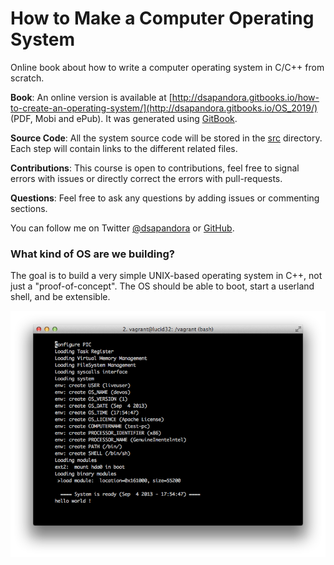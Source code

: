 How to Make a Computer Operating System
=======================================

Online book about how to write a computer operating system in C/C++ from scratch.


**Book**: An online version is available at [http://dsapandora.gitbooks.io/how-to-create-an-operating-system/](http://dsapandora.gitbooks.io/OS_2019/) (PDF, Mobi and ePub). It was generated using [GitBook](https://www.gitbook.com/).

**Source Code**: All the system source code will be stored in the [src](https://github.com/dsapandora/OS_2019/tree/master/src) directory. Each step will contain links to the different related files.

**Contributions**: This course is open to contributions, feel free to signal errors with issues or directly correct the errors with pull-requests.

**Questions**: Feel free to ask any questions by adding issues or commenting sections.

You can follow me on Twitter [@dsapandora](https://twitter.com/dsapandora) or [GitHub](https://github.com/dsapandora).

### What kind of OS are we building?

The goal is to build a very simple UNIX-based operating system in C++, not just a "proof-of-concept". The OS should be able to boot, start a userland shell, and be extensible.

![Screen](./preview.png)
